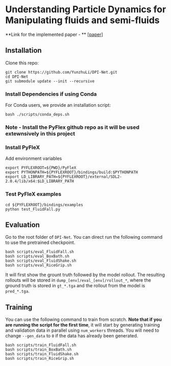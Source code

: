 # Understanding Particle Dynamics for Manipulating fluids and semi-fluids

**Link for the implemented paper - **
 [[paper]](http://dpi.csail.mit.edu/dpi-paper.pdf)


## Installation

Clone this repo:
```
git clone https://github.com/YunzhuLi/DPI-Net.git
cd DPI-Net
git submodule update --init --recursive
```

### Install Dependencies if using Conda
For Conda users, we provide an installation script:
```
bash ./scripts/conda_deps.sh
```
### Note -  Install the PyFlex github repo as it will be used extewnsively in this project
### Install PyFleX

Add environment variables

    export PYFLEXROOT=${PWD}/PyFleX
    export PYTHONPATH=${PYFLEXROOT}/bindings/build:$PYTHONPATH
    export LD_LIBRARY_PATH=${PYFLEXROOT}/external/SDL2-2.0.4/lib/x64:$LD_LIBRARY_PATH

### Test PyFleX examples

    cd ${PYFLEXROOT}/bindings/examples
    python test_FluidFall.py


## Evaluation

Go to the root folder of `DPI-Net`. You can direct run the following command to use the pretrained checkpoint.

    bash scripts/eval_FluidFall.sh
    bash scripts/eval_BoxBath.sh
    bash scripts/eval_FluidShake.sh
    bash scripts/eval_RiceGrip.sh

It will first show the grount truth followed by the model rollout. The resulting rollouts will be stored in `dump_[env]/eval_[env]/rollout_*`, where the ground truth is stored in `gt_*.tga` and the rollout from the model is `pred_*.tga`.


## Training

You can use the following command to train from scratch. **Note that if you are running the script for the first time**, it will start by generating training and validation data in parallel using `num_workers` threads. You will need to change `--gen_data` to `0` if the data has already been generated.

    bash scripts/train_FluidFall.sh
    bash scripts/train_BoxBath.sh
    bash scripts/train_FluidShake.sh
    bash scripts/train_RiceGrip.sh
